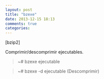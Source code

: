 ```yaml
---
layout: post
title: "bzexe"
date: 2013-12-15 18:13
comments: true
categories: 
---
```

[bzip2]

Comprimir/descomprimir ejecutables.

>~# bzexe ejecutable

>~# bzexe -d ejecutable (Descomprimir)

